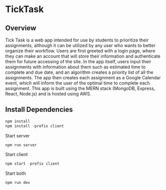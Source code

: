 # TickTask

## Overview

Tick Task is a web app intended for use by students to prioritize their assignments, although it can be utilized by any user who wants to better organize their workflow. 
Users are first greeted with a login page, where they can make an account that will store their information and authenticate them for future accessing of the site. In the app itself, users input their assignments with information about them such as estimated time to complete and due date, and an algorithm creates a priority list of all the assignments. The app then creates each assignment as a Google Calendar event, which will inform the user of the optimal time to complete each assignment.
This app is built using the MERN stack (MongoDB, Express, React, Node.js) and is hosted using AWS.

## Install Dependencies

```javascript
npm install
npm install -prefix client
```

Start server

```javascript
npm run server
```

Start client

```javascript
npm start -prefix client
```

Start both

```javascript
npm run dev
```
